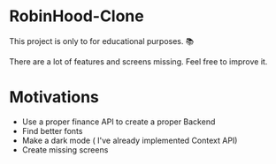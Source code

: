 # RobinHood-Clone

This project is only to for educational purposes. 📚

There are a lot of features and screens missing. Feel free to improve it.


# Motivations 

- Use a proper finance API to create a proper Backend
- Find better fonts
- Make a dark mode ( I've already implemented Context API)
- Create missing screens